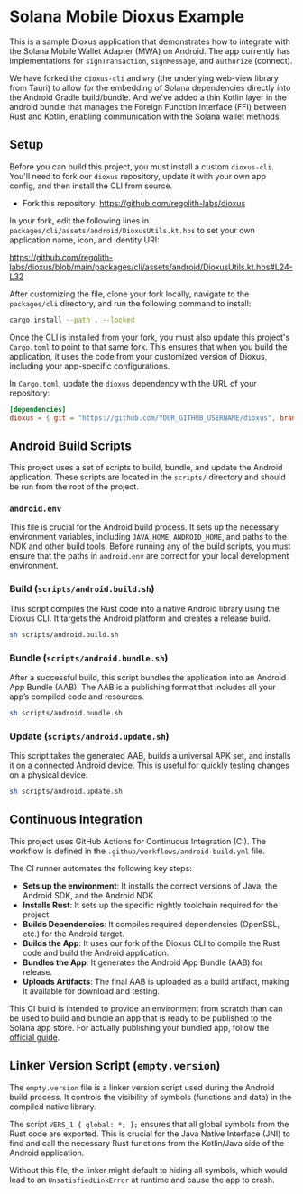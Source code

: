 # Solana Mobile Dioxus Example

This is a sample Dioxus application that demonstrates how to integrate with the Solana Mobile Wallet Adapter (MWA) on Android. The app currently has implementations for `signTransaction`, `signMessage`, and `authorize` (connect).

We have forked the `dioxus-cli` and `wry` (the underlying web-view library from Tauri) to allow for the embedding of Solana dependencies directly into the Android Gradle build/bundle. And we've added a thin Kotlin layer in the android bundle that manages the Foreign Function Interface (FFI) between Rust and Kotlin, enabling communication with the Solana wallet methods.

## Setup

Before you can build this project, you must install a custom `dioxus-cli`. You'll need to fork our `dioxus` repository, update it with your own app config, and then install the CLI from source.

- Fork this repository: https://github.com/regolith-labs/dioxus

In your fork, edit the following lines in `packages/cli/assets/android/DioxusUtils.kt.hbs` to set your own application name, icon, and identity URI:

https://github.com/regolith-labs/dioxus/blob/main/packages/cli/assets/android/DioxusUtils.kt.hbs#L24-L32

After customizing the file, clone your fork locally, navigate to the `packages/cli` directory, and run the following command to install:

```bash
cargo install --path . --locked
```

Once the CLI is installed from your fork, you must also update this project's `Cargo.toml` to point to that same fork. This ensures that when you build the application, it uses the code from your customized version of Dioxus, including your app-specific configurations.

In `Cargo.toml`, update the `dioxus` dependency with the URL of your repository:
```toml
[dependencies]
dioxus = { git = "https://github.com/YOUR_GITHUB_USERNAME/dioxus", branch = "main", features = ["router"] }
```

## Android Build Scripts

This project uses a set of scripts to build, bundle, and update the Android application. These scripts are located in the `scripts/` directory and should be run from the root of the project.

### `android.env`

This file is crucial for the Android build process. It sets up the necessary environment variables, including `JAVA_HOME`, `ANDROID_HOME`, and paths to the NDK and other build tools. Before running any of the build scripts, you must ensure that the paths in `android.env` are correct for your local development environment.

### Build (`scripts/android.build.sh`)

This script compiles the Rust code into a native Android library using the Dioxus CLI. It targets the Android platform and creates a release build.

```bash
sh scripts/android.build.sh
```

### Bundle (`scripts/android.bundle.sh`)

After a successful build, this script bundles the application into an Android App Bundle (AAB). The AAB is a publishing format that includes all your app’s compiled code and resources.

```bash
sh scripts/android.bundle.sh
```

### Update (`scripts/android.update.sh`)

This script takes the generated AAB, builds a universal APK set, and installs it on a connected Android device. This is useful for quickly testing changes on a physical device.

```bash
sh scripts/android.update.sh
```


## Continuous Integration

This project uses GitHub Actions for Continuous Integration (CI). The workflow is defined in the `.github/workflows/android-build.yml` file.

The CI runner automates the following key steps:
- **Sets up the environment**: It installs the correct versions of Java, the Android SDK, and the Android NDK.
- **Installs Rust**: It sets up the specific nightly toolchain required for the project.
- **Builds Dependencies**: It compiles required dependencies (OpenSSL, etc.) for the Android target.
- **Builds the App**: It uses our fork of the Dioxus CLI to compile the Rust code and build the Android application.
- **Bundles the App**: It generates the Android App Bundle (AAB) for release.
- **Uploads Artifacts**: The final AAB is uploaded as a build artifact, making it available for download and testing.

This CI build is intended to provide an environment from scratch than can be used to build and bundle an app that is ready to be published to the Solana app store. For actually publishing your bundled app, follow the [official guide](https://docs.solanamobile.com/dapp-publishing/overview).

## Linker Version Script (`empty.version`)

The `empty.version` file is a linker version script used during the Android build process. It controls the visibility of symbols (functions and data) in the compiled native library.

The script `VERS_1 { global: *; };` ensures that all global symbols from the Rust code are exported. This is crucial for the Java Native Interface (JNI) to find and call the necessary Rust functions from the Kotlin/Java side of the Android application.

Without this file, the linker might default to hiding all symbols, which would lead to an `UnsatisfiedLinkError` at runtime and cause the app to crash.
